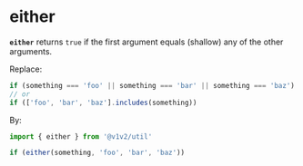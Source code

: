 # either

**`either`** returns `true` if the first argument equals (shallow) any of the other arguments.

Replace:

```js
if (something === 'foo' || something === 'bar' || something === 'baz')
// or
if (['foo', 'bar', 'baz'].includes(something))
```

By:

```js
import { either } from '@v1v2/util'

if (either(something, 'foo', 'bar', 'baz'))
```
